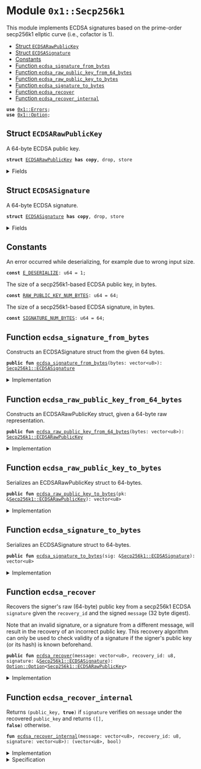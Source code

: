 
<a name="0x1_Secp256k1"></a>

# Module `0x1::Secp256k1`

This module implements ECDSA signatures based on the prime-order secp256k1 ellptic curve (i.e., cofactor is 1).


-  [Struct `ECDSARawPublicKey`](#0x1_Secp256k1_ECDSARawPublicKey)
-  [Struct `ECDSASignature`](#0x1_Secp256k1_ECDSASignature)
-  [Constants](#@Constants_0)
-  [Function `ecdsa_signature_from_bytes`](#0x1_Secp256k1_ecdsa_signature_from_bytes)
-  [Function `ecdsa_raw_public_key_from_64_bytes`](#0x1_Secp256k1_ecdsa_raw_public_key_from_64_bytes)
-  [Function `ecdsa_raw_public_key_to_bytes`](#0x1_Secp256k1_ecdsa_raw_public_key_to_bytes)
-  [Function `ecdsa_signature_to_bytes`](#0x1_Secp256k1_ecdsa_signature_to_bytes)
-  [Function `ecdsa_recover`](#0x1_Secp256k1_ecdsa_recover)
-  [Function `ecdsa_recover_internal`](#0x1_Secp256k1_ecdsa_recover_internal)


<pre><code><b>use</b> <a href="Errors.md#0x1_Errors">0x1::Errors</a>;
<b>use</b> <a href="Option.md#0x1_Option">0x1::Option</a>;
</code></pre>



<a name="0x1_Secp256k1_ECDSARawPublicKey"></a>

## Struct `ECDSARawPublicKey`

A 64-byte ECDSA public key.


<pre><code><b>struct</b> <a href="Secp256k1.md#0x1_Secp256k1_ECDSARawPublicKey">ECDSARawPublicKey</a> <b>has</b> <b>copy</b>, drop, store
</code></pre>



<details>
<summary>Fields</summary>


<dl>
<dt>
<code>bytes: vector&lt;u8&gt;</code>
</dt>
<dd>

</dd>
</dl>


</details>

<a name="0x1_Secp256k1_ECDSASignature"></a>

## Struct `ECDSASignature`

A 64-byte ECDSA signature.


<pre><code><b>struct</b> <a href="Secp256k1.md#0x1_Secp256k1_ECDSASignature">ECDSASignature</a> <b>has</b> <b>copy</b>, drop, store
</code></pre>



<details>
<summary>Fields</summary>


<dl>
<dt>
<code>bytes: vector&lt;u8&gt;</code>
</dt>
<dd>

</dd>
</dl>


</details>

<a name="@Constants_0"></a>

## Constants


<a name="0x1_Secp256k1_E_DESERIALIZE"></a>

An error occurred while deserializing, for example due to wrong input size.


<pre><code><b>const</b> <a href="Secp256k1.md#0x1_Secp256k1_E_DESERIALIZE">E_DESERIALIZE</a>: u64 = 1;
</code></pre>



<a name="0x1_Secp256k1_RAW_PUBLIC_KEY_NUM_BYTES"></a>

The size of a secp256k1-based ECDSA public key, in bytes.


<pre><code><b>const</b> <a href="Secp256k1.md#0x1_Secp256k1_RAW_PUBLIC_KEY_NUM_BYTES">RAW_PUBLIC_KEY_NUM_BYTES</a>: u64 = 64;
</code></pre>



<a name="0x1_Secp256k1_SIGNATURE_NUM_BYTES"></a>

The size of a secp256k1-based ECDSA signature, in bytes.


<pre><code><b>const</b> <a href="Secp256k1.md#0x1_Secp256k1_SIGNATURE_NUM_BYTES">SIGNATURE_NUM_BYTES</a>: u64 = 64;
</code></pre>



<a name="0x1_Secp256k1_ecdsa_signature_from_bytes"></a>

## Function `ecdsa_signature_from_bytes`

Constructs an ECDSASignature struct from the given 64 bytes.


<pre><code><b>public</b> <b>fun</b> <a href="Secp256k1.md#0x1_Secp256k1_ecdsa_signature_from_bytes">ecdsa_signature_from_bytes</a>(bytes: vector&lt;u8&gt;): <a href="Secp256k1.md#0x1_Secp256k1_ECDSASignature">Secp256k1::ECDSASignature</a>
</code></pre>



<details>
<summary>Implementation</summary>


<pre><code><b>public</b> <b>fun</b> <a href="Secp256k1.md#0x1_Secp256k1_ecdsa_signature_from_bytes">ecdsa_signature_from_bytes</a>(bytes: vector&lt;u8&gt;): <a href="Secp256k1.md#0x1_Secp256k1_ECDSASignature">ECDSASignature</a> {
    <b>assert</b>!(<a href="Vector.md#0x1_Vector_length">Vector::length</a>(&bytes) == <a href="Secp256k1.md#0x1_Secp256k1_SIGNATURE_NUM_BYTES">SIGNATURE_NUM_BYTES</a>, <a href="Errors.md#0x1_Errors_invalid_argument">Errors::invalid_argument</a>(<a href="Secp256k1.md#0x1_Secp256k1_E_DESERIALIZE">E_DESERIALIZE</a>));
    <a href="Secp256k1.md#0x1_Secp256k1_ECDSASignature">ECDSASignature</a> { bytes }
}
</code></pre>



</details>

<a name="0x1_Secp256k1_ecdsa_raw_public_key_from_64_bytes"></a>

## Function `ecdsa_raw_public_key_from_64_bytes`

Constructs an ECDSARawPublicKey struct, given a 64-byte raw representation.


<pre><code><b>public</b> <b>fun</b> <a href="Secp256k1.md#0x1_Secp256k1_ecdsa_raw_public_key_from_64_bytes">ecdsa_raw_public_key_from_64_bytes</a>(bytes: vector&lt;u8&gt;): <a href="Secp256k1.md#0x1_Secp256k1_ECDSARawPublicKey">Secp256k1::ECDSARawPublicKey</a>
</code></pre>



<details>
<summary>Implementation</summary>


<pre><code><b>public</b> <b>fun</b> <a href="Secp256k1.md#0x1_Secp256k1_ecdsa_raw_public_key_from_64_bytes">ecdsa_raw_public_key_from_64_bytes</a>(bytes: vector&lt;u8&gt;): <a href="Secp256k1.md#0x1_Secp256k1_ECDSARawPublicKey">ECDSARawPublicKey</a> {
    <b>assert</b>!(<a href="Vector.md#0x1_Vector_length">Vector::length</a>(&bytes) == <a href="Secp256k1.md#0x1_Secp256k1_RAW_PUBLIC_KEY_NUM_BYTES">RAW_PUBLIC_KEY_NUM_BYTES</a>, <a href="Errors.md#0x1_Errors_invalid_argument">Errors::invalid_argument</a>(<a href="Secp256k1.md#0x1_Secp256k1_E_DESERIALIZE">E_DESERIALIZE</a>));
    <a href="Secp256k1.md#0x1_Secp256k1_ECDSARawPublicKey">ECDSARawPublicKey</a> { bytes }
}
</code></pre>



</details>

<a name="0x1_Secp256k1_ecdsa_raw_public_key_to_bytes"></a>

## Function `ecdsa_raw_public_key_to_bytes`

Serializes an ECDSARawPublicKey struct to 64-bytes.


<pre><code><b>public</b> <b>fun</b> <a href="Secp256k1.md#0x1_Secp256k1_ecdsa_raw_public_key_to_bytes">ecdsa_raw_public_key_to_bytes</a>(pk: &<a href="Secp256k1.md#0x1_Secp256k1_ECDSARawPublicKey">Secp256k1::ECDSARawPublicKey</a>): vector&lt;u8&gt;
</code></pre>



<details>
<summary>Implementation</summary>


<pre><code><b>public</b> <b>fun</b> <a href="Secp256k1.md#0x1_Secp256k1_ecdsa_raw_public_key_to_bytes">ecdsa_raw_public_key_to_bytes</a>(pk: &<a href="Secp256k1.md#0x1_Secp256k1_ECDSARawPublicKey">ECDSARawPublicKey</a>): vector&lt;u8&gt; {
    *&pk.bytes
}
</code></pre>



</details>

<a name="0x1_Secp256k1_ecdsa_signature_to_bytes"></a>

## Function `ecdsa_signature_to_bytes`

Serializes an ECDSASignature struct to 64-bytes.


<pre><code><b>public</b> <b>fun</b> <a href="Secp256k1.md#0x1_Secp256k1_ecdsa_signature_to_bytes">ecdsa_signature_to_bytes</a>(sig: &<a href="Secp256k1.md#0x1_Secp256k1_ECDSASignature">Secp256k1::ECDSASignature</a>): vector&lt;u8&gt;
</code></pre>



<details>
<summary>Implementation</summary>


<pre><code><b>public</b> <b>fun</b> <a href="Secp256k1.md#0x1_Secp256k1_ecdsa_signature_to_bytes">ecdsa_signature_to_bytes</a>(sig: &<a href="Secp256k1.md#0x1_Secp256k1_ECDSASignature">ECDSASignature</a>): vector&lt;u8&gt; {
    *&sig.bytes
}
</code></pre>



</details>

<a name="0x1_Secp256k1_ecdsa_recover"></a>

## Function `ecdsa_recover`

Recovers the signer's raw (64-byte) public key from a secp256k1 ECDSA <code>signature</code> given the <code>recovery_id</code> and the signed
<code>message</code> (32 byte digest).

Note that an invalid signature, or a signature from a different message, will result in the recovery of an
incorrect public key. This recovery algorithm can only be used to check validity of a signature if the signer's
public key (or its hash) is known beforehand.


<pre><code><b>public</b> <b>fun</b> <a href="Secp256k1.md#0x1_Secp256k1_ecdsa_recover">ecdsa_recover</a>(message: vector&lt;u8&gt;, recovery_id: u8, signature: &<a href="Secp256k1.md#0x1_Secp256k1_ECDSASignature">Secp256k1::ECDSASignature</a>): <a href="Option.md#0x1_Option_Option">Option::Option</a>&lt;<a href="Secp256k1.md#0x1_Secp256k1_ECDSARawPublicKey">Secp256k1::ECDSARawPublicKey</a>&gt;
</code></pre>



<details>
<summary>Implementation</summary>


<pre><code><b>public</b> <b>fun</b> <a href="Secp256k1.md#0x1_Secp256k1_ecdsa_recover">ecdsa_recover</a>(
    message: vector&lt;u8&gt;,
    recovery_id: u8,
    signature: &<a href="Secp256k1.md#0x1_Secp256k1_ECDSASignature">ECDSASignature</a>,
): <a href="Option.md#0x1_Option">Option</a>&lt;<a href="Secp256k1.md#0x1_Secp256k1_ECDSARawPublicKey">ECDSARawPublicKey</a>&gt; {
    <b>let</b> (pk, success) = <a href="Secp256k1.md#0x1_Secp256k1_ecdsa_recover_internal">ecdsa_recover_internal</a>(message, recovery_id, *&signature.bytes);
    <b>if</b> (success) {
        <a href="Option.md#0x1_Option_some">Option::some</a>(<a href="Secp256k1.md#0x1_Secp256k1_ecdsa_raw_public_key_from_64_bytes">ecdsa_raw_public_key_from_64_bytes</a>(pk))
    } <b>else</b> {
        <a href="Option.md#0x1_Option_none">Option::none</a>&lt;<a href="Secp256k1.md#0x1_Secp256k1_ECDSARawPublicKey">ECDSARawPublicKey</a>&gt;()
    }
}
</code></pre>



</details>

<a name="0x1_Secp256k1_ecdsa_recover_internal"></a>

## Function `ecdsa_recover_internal`

Returns <code>(public_key, <b>true</b>)</code> if <code>signature</code> verifies on <code>message</code> under the recovered <code>public_key</code>
and returns <code>([], <b>false</b>)</code> otherwise.


<pre><code><b>fun</b> <a href="Secp256k1.md#0x1_Secp256k1_ecdsa_recover_internal">ecdsa_recover_internal</a>(message: vector&lt;u8&gt;, recovery_id: u8, signature: vector&lt;u8&gt;): (vector&lt;u8&gt;, bool)
</code></pre>



<details>
<summary>Implementation</summary>


<pre><code><b>native</b> <b>fun</b> <a href="Secp256k1.md#0x1_Secp256k1_ecdsa_recover_internal">ecdsa_recover_internal</a>(
    message: vector&lt;u8&gt;,
    recovery_id: u8,
    signature: vector&lt;u8&gt;
): (vector&lt;u8&gt;, bool);
</code></pre>



</details>

<details>
<summary>Specification</summary>



<pre><code><b>pragma</b> opaque;
</code></pre>



</details>
